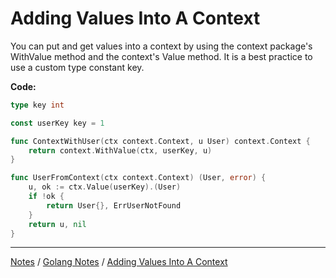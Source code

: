 # Adding Values Into A Context

You can put and get values into a context by using the context package's WithValue method and the context's Value method. It is a best practice to use a custom type constant key.

**Code:**

```go
type key int

const userKey key = 1

func ContextWithUser(ctx context.Context, u User) context.Context {
	return context.WithValue(ctx, userKey, u)
}

func UserFromContext(ctx context.Context) (User, error) {
	u, ok := ctx.Value(userKey).(User)
	if !ok {
		return User{}, ErrUserNotFound
	}
	return u, nil
}
```

<hr style="height:1px;">

[Notes](../../index.md#notes) / [Golang Notes](../../index.md#golang-notes) / [Adding Values Into A Context](#adding-values-into-a-context)

